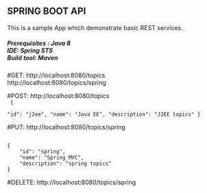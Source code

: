 ## SPRING BOOT API

This is a sample App which demonstrate basic REST services.
<h5>
Prerequisites : Java 8 </br> 
IDE: Spring STS </br> 
Build tool: Maven </br>
</h5>


#GET: 
http://localhost:8080/topics </br>
http://localhost:8080/topics/spring </br>

#POST:
http://localhost:8080/topics </br>
<code>
{    
    "id": "j2ee",
    "name": "Java EE",
    "description": "J2EE topics"
}
</code>

#PUT: 
http://localhost:8080/topics/spring </br>

<code>
{
    "id": "spring",
    "name": "Spring MVC",
    "description": "spring topics"
}
</code>

#DELETE: 
http://localhost:8080/topics/spring <br>

 